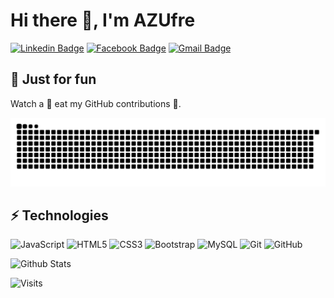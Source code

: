 # Hi there 👋, I'm AZUfre


[![Linkedin Badge](https://img.shields.io/badge/-ericsedeno-blue?style=flat-square&logo=Linkedin&logoColor=white&link=https://www.linkedin.com/in/ericsedeno/)](https://www.linkedin.com/in/ericsedeno/)
[![Facebook Badge](https://img.shields.io/badge/-azufrecs-purple?style=flat-square&logo=facebook&logoColor=white&link=https://facebook.com/azufrecs/)](https://facebook.com/azufrecs)
[![Gmail Badge](https://img.shields.io/badge/-azufrecs@gmail.com-c14438?style=flat-square&logo=Gmail&logoColor=white&link=mailto:azufrecs@gmail.com)](mailto:azufrecs@gmail.com)

## 🎈 Just for fun

Watch a 🐍 eat my GitHub contributions 🍏.

![Snake animation](https://github.com/azufrecs/azufrecs/blob/output/github-contribution-grid-snake.svg)

## ⚡ Technologies

![JavaScript](https://img.shields.io/badge/-JavaScript-black?style=flat-square&logo=javascript)
![HTML5](https://img.shields.io/badge/-HTML5-E34F26?style=flat-square&logo=html5&logoColor=white)
![CSS3](https://img.shields.io/badge/-CSS3-1572B6?style=flat-square&logo=css3)
![Bootstrap](https://img.shields.io/badge/-Bootstrap-563D7C?style=flat-square&logo=bootstrap)
![MySQL](https://img.shields.io/badge/-MySQL-black?style=flat-square&logo=mysql)
![Git](https://img.shields.io/badge/-Git-black?style=flat-square&logo=git)
![GitHub](https://img.shields.io/badge/-GitHub-181717?style=flat-square&logo=github)

![Github Stats](https://github-readme-stats.vercel.app/api?username=azufrecs&count_private=true&show_icons=true&include_all_commits=true)

![Visits](https://komarev.com/ghpvc/?username=azufrecs&label=Profile%20views&color=0e75b6&style=flat)
<!--
**azufrecs/azufrecs** is a ✨ _special_ ✨ repository because its `README.md` (this file) appears on your GitHub profile.

Here are some ideas to get you started:

- 🔭 I’m currently working on ...
- 🌱 I’m currently learning ...
- 👯 I’m looking to collaborate on ...
- 🤔 I’m looking for help with ...
- 💬 Ask me about ...
- 📫 How to reach me: ...
- 😄 Pronouns: ...
- ⚡ Fun fact: ...
-->
